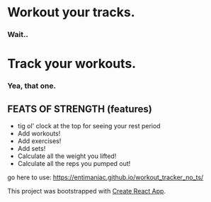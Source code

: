 # Workout your tracks. 
### Wait.. 
# Track your workouts.
### Yea, that one.

## FEATS OF STRENGTH (features)
- tig ol' clock at the top for seeing your rest period
- Add workouts!
- Add exercises!
- Add sets! 
- Calculate all the weight you lifted!
- Calculate all the reps you pumped out!

go here to use: https://entimaniac.github.io/workout_tracker_no_ts/


This project was bootstrapped with [Create React App](https://github.com/facebook/create-react-app).
